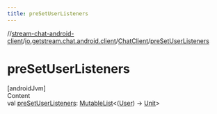 ```yaml
---
title: preSetUserListeners
---
```

//[stream-chat-android-client](../../../index.md)/[io.getstream.chat.android.client](../index.md)/[ChatClient](index.md)/[preSetUserListeners](preSetUserListeners.md)



# preSetUserListeners  
[androidJvm]  
Content  
val [preSetUserListeners](preSetUserListeners.md): [MutableList](https://kotlinlang.org/api/latest/jvm/stdlib/kotlin.collections/-mutable-list/index.html)&lt;([User](../../io.getstream.chat.android.client.models/User/index.md)) -&gt; [Unit](https://kotlinlang.org/api/latest/jvm/stdlib/kotlin/-unit/index.html)&gt;  



